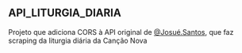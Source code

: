 ## API_LITURGIA_DIARIA

Projeto que adiciona CORS à API original de [@Josué.Santos](https://github.com/JosueSantos/api_liturgia_diaria), que faz scraping da liturgia diária da Canção Nova
